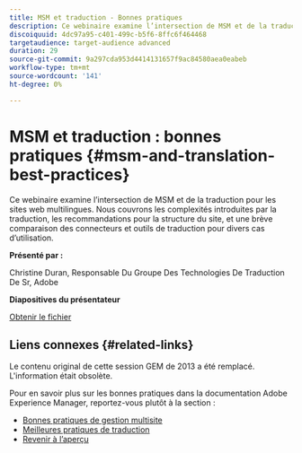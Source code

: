 ```yaml
---
title: MSM et traduction - Bonnes pratiques
description: Ce webinaire examine l’intersection de MSM et de la traduction pour les sites web multilingues. Nous couvrons les complexités introduites par la traduction, les recommandations pour la structure du site, et une brève comparaison des connecteurs et outils de traduction pour divers cas d’utilisation.
discoiquuid: 4dc97a95-c401-499c-b5f6-8ffc6f464468
targetaudience: target-audience advanced
duration: 29
source-git-commit: 9a297cda953d4414131657f9ac84580aea0eabeb
workflow-type: tm+mt
source-wordcount: '141'
ht-degree: 0%

---
```


# MSM et traduction : bonnes pratiques {#msm-and-translation-best-practices}

Ce webinaire examine l’intersection de MSM et de la traduction pour les sites web multilingues. Nous couvrons les complexités introduites par la traduction, les recommandations pour la structure du site, et une brève comparaison des connecteurs et outils de traduction pour divers cas d’utilisation.

**Présenté par :**

Christine Duran, Responsable Du Groupe Des Technologies De Traduction De Sr, Adobe

**Diapositives du présentateur**

[Obtenir le fichier](assets/20130731-adobe-msm-and-translation-best-practices.pdf)

## Liens connexes {#related-links}

Le contenu original de cette session GEM de 2013 a été remplacé. L&#39;information était obsolète.

Pour en savoir plus sur les bonnes pratiques dans la documentation Adobe Experience Manager, reportez-vous plutôt à la section :

* [ Bonnes pratiques de gestion multisite ](https://docs.adobe.com/docs/en/aem/6-1/administer/sites/msm/msm-bp.html)
* [Meilleures pratiques de traduction](https://docs.adobe.com/docs/en/aem/6-1/administer/sites/translation/tc-bp.html)
* [Revenir à l’aperçu](https://helpx.adobe.com/experience-manager/kt/eseminars/gems/aem-index.html)

